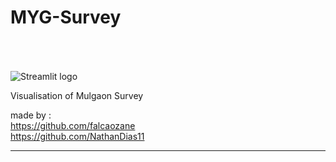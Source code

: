 # MYG-Survey

<img src="https://user-images.githubusercontent.com/7164864/217935870-c0bc60a3-6fc0-4047-b011-7b4c59488c91.png" alt="Streamlit logo" style="margin-top:50px"></img>

Visualisation of Mulgaon Survey 

made by : <br>
https://github.com/falcaozane <br>
https://github.com/NathanDias11 
<hr>

